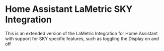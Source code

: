 # Home Assistant LaMetric SKY Integration

This is an extended version of the LaMetric Integration for Home Assistant with support for SKY specific features, such as toggling the Display on and off